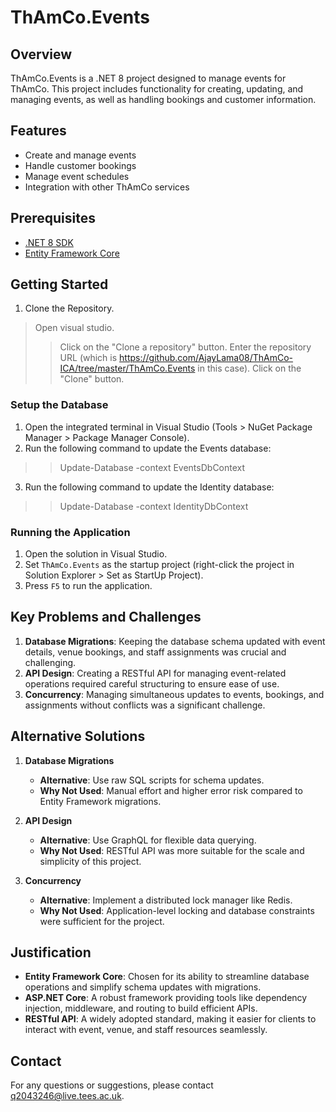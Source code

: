 ﻿# ThAmCo.Events

## Overview
ThAmCo.Events is a .NET 8 project designed to manage events for ThAmCo. This project includes functionality for creating, updating, and managing events, as well as handling bookings and customer information.

## Features
- Create and manage events
- Handle customer bookings
- Manage event schedules
- Integration with other ThAmCo services

## Prerequisites
- [.NET 8 SDK](https://dotnet.microsoft.com/download/dotnet/8.0)
- [Entity Framework Core](https://docs.microsoft.com/en-us/ef/core/)

## Getting Started
1. Clone the Repository.
> Open visual studio.
>> Click on the "Clone a repository" button.
>> Enter the repository URL (which is https://github.com/AjayLama08/ThAmCo-ICA/tree/master/ThAmCo.Events in this case).
>> Click on the "Clone" button.

### Setup the Database
1. Open the integrated terminal in Visual Studio (Tools > NuGet Package Manager > Package Manager Console).
2. Run the following command to update the Events database:
>> Update-Database -context EventsDbContext
3. Run the following command to update the Identity database:
>> Update-Database -context IdentityDbContext

### Running the Application
1. Open the solution in Visual Studio.
2. Set `ThAmCo.Events` as the startup project (right-click the project in Solution Explorer > Set as StartUp Project).
3. Press `F5` to run the application.

## Key Problems and Challenges  

1. **Database Migrations**: Keeping the database schema updated with event details, venue bookings, and staff assignments was crucial and challenging.  
2. **API Design**: Creating a RESTful API for managing event-related operations required careful structuring to ensure ease of use.  
3. **Concurrency**: Managing simultaneous updates to events, bookings, and assignments without conflicts was a significant challenge.  

## Alternative Solutions  

1. **Database Migrations**  
   - **Alternative**: Use raw SQL scripts for schema updates.  
   - **Why Not Used**: Manual effort and higher error risk compared to Entity Framework migrations.  

2. **API Design**  
   - **Alternative**: Use GraphQL for flexible data querying.  
   - **Why Not Used**: RESTful API was more suitable for the scale and simplicity of this project.  

3. **Concurrency**  
   - **Alternative**: Implement a distributed lock manager like Redis.  
   - **Why Not Used**: Application-level locking and database constraints were sufficient for the project.  

## Justification  

- **Entity Framework Core**: Chosen for its ability to streamline database operations and simplify schema updates with migrations.  
- **ASP.NET Core**: A robust framework providing tools like dependency injection, middleware, and routing to build efficient APIs.  
- **RESTful API**: A widely adopted standard, making it easier for clients to interact with event, venue, and staff resources seamlessly.  

## Contact
For any questions or suggestions, please contact [q2043246@live.tees.ac.uk](mailto:q2043246@live.tees.ac.uk).
